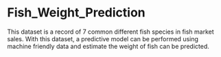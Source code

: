 # Fish_Weight_Prediction
This dataset is a record of 7 common different fish species in fish market sales. With this dataset, a predictive model can be performed using machine friendly data and estimate the weight of fish can be predicted.
